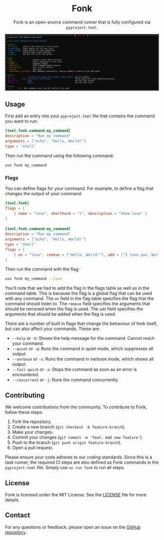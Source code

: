 <div align="center">

# Fonk

Fonk is an open-source command runner that is fully configured via `pyproject.toml`.

<img src="docs/images/fonk-help.png">

</div>

## Usage

First add an entry into your `pyproject.toml` file that contains the command you want to run:

```toml
[tool.fonk.command.my_command]
description = "Run my command"
arguments = ["echo", "Hello, World!"]
type = "shell"
``` 

Then run the command using the following command:

```bash
uvx fonk my_command
```

### Flags

You can define flags for your command. For example, to define a flag that changes the output of your command:

```toml
[tool.fonk]
flags = [
    { name = "love", shorthand = "l", description = "Show love" }
]

[tool.fonk.command.my_command]
description = "Run my command"
arguments = ["echo", "Hello, World!"]
type = "shell"
flags = [
    { on = "love", remove = ["Hello, World!"], add = ["I love you, World!"] }
]
```

Then run the command with the flag:

```bash
uvx fonk my_command --love
```

You'll note that we had to add the flag in the flags table as well as in the command table. This is because the flag is a global flag that can be used with any command. The `on` field in the flag table specifies the flag that the command should listen to. The `remove` field specifies the arguments that should be removed when the flag is used. The `add` field specifies the arguments that should be added when the flag is used.

There are a number of built in flags that change the behaviour of fonk itself, but can also affect your commands. These are:

- `--help` or `-h`: Shows the help message for the command. Cannot reach your command.
- `--quiet` or `-q`: Runs the command in quiet mode, which suppresses all output.
- `--verbose` or `-v`: Runs the command in verbose mode, which shows all output.
- `--fail-quick` or `-x`: Stops the command as soon as an error is encountered.
- `--concurrent` or `-j`: Runs the command concurrently.

## Contributing

We welcome contributions from the community. To contribute to Fonk, follow these steps:

1. Fork the repository.
2. Create a new branch (`git checkout -b feature-branch`).
3. Make your changes.
4. Commit your changes (`git commit -m 'feat: Add new feature'`).
5. Push to the branch (`git push origin feature-branch`).
6. Open a pull request.

Please ensure your code adheres to our coding standards. Since this is a task runner, the required CI steps are also defined as Fonk commands in the `pyproject.toml` file. Simply use `uv run fonk` to run all steps.

## License

Fonk is licensed under the MIT License. See the [LICENSE](./LICENSE.md) file for more details.

## Contact

For any questions or feedback, please open an issue on the [GitHub repository](https://github.com/yourusername/fonk).
